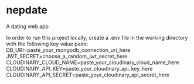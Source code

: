 # nepdate

A dating web app

In order to run this project locally, create a .env file in the working directory with the following key value pairs:
\
DB_URI=paste_your_mongodb_connection_uri_here
\
JWT_SECRET=choose_a_random_jwt_secret_here
\
CLOUDINARY_CLOUD_NAME=paste_your_cloudinary_cloud_name_here
\
CLOUDINARY_API_KEY=paste_your_cloudinary_api_key_here
\
CLOUDINARY_API_SECRET=paste_your_cloudinary_api_secret_here

